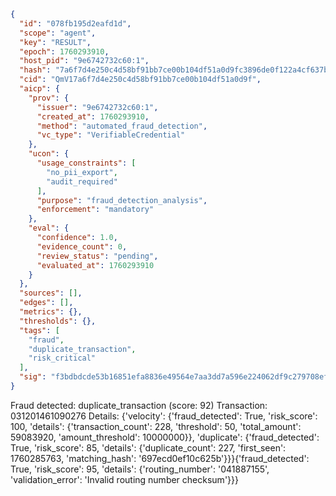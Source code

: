 ```json
{
  "id": "078fb195d2eafd1d",
  "scope": "agent",
  "key": "RESULT",
  "epoch": 1760293910,
  "host_pid": "9e6742732c60:1",
  "hash": "7a6f7d4e250c4d58bf91bb7ce00b104df51a0d9fc3896de0f122a4cf637b14ab",
  "cid": "QmV17a6f7d4e250c4d58bf91bb7ce00b104df51a0d9f",
  "aicp": {
    "prov": {
      "issuer": "9e6742732c60:1",
      "created_at": 1760293910,
      "method": "automated_fraud_detection",
      "vc_type": "VerifiableCredential"
    },
    "ucon": {
      "usage_constraints": [
        "no_pii_export",
        "audit_required"
      ],
      "purpose": "fraud_detection_analysis",
      "enforcement": "mandatory"
    },
    "eval": {
      "confidence": 1.0,
      "evidence_count": 0,
      "review_status": "pending",
      "evaluated_at": 1760293910
    }
  },
  "sources": [],
  "edges": [],
  "metrics": {},
  "thresholds": {},
  "tags": [
    "fraud",
    "duplicate_transaction",
    "risk_critical"
  ],
  "sig": "f3bdbdcde53b16851efa8836e49564e7aa3dd7a596e224062df9c279708ef955"
}
```

Fraud detected: duplicate_transaction (score: 92)
Transaction: 031201461090276
Details: {'velocity': {'fraud_detected': True, 'risk_score': 100, 'details': {'transaction_count': 228, 'threshold': 50, 'total_amount': 59083920, 'amount_threshold': 10000000}}, 'duplicate': {'fraud_detected': True, 'risk_score': 85, 'details': {'duplicate_count': 227, 'first_seen': 1760285763, 'matching_hash': '697ecd0ef10c625b'}}}{'fraud_detected': True, 'risk_score': 95, 'details': {'routing_number': '041887155', 'validation_error': 'Invalid routing number checksum'}}}